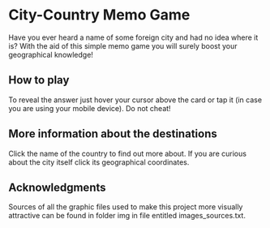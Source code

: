 # City-Country Memo Game

Have you ever heard a name of some foreign city and had no idea where it is? With the aid of this simple memo game you
will surely boost your geographical knowledge!

## How to play

To reveal the answer just hover your cursor above the card or tap it (in case you are using your mobile device). Do not
cheat!

## More information about the destinations

Click the name of the country to find out more about. If you are curious about the city itself click its geographical
coordinates.

## Acknowledgments

Sources of all the graphic files used to make this project more visually attractive can be found in folder img in file
entitled images_sources.txt.